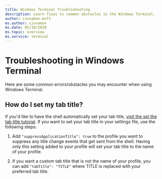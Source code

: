 ```yaml
---
title: Windows Terminal Troubleshooting
description: Learn fixes to common obstacles in the Windows Terminal.
author: cinnamon-msft
ms.author: cinnamon
ms.date: 05/19/2020
ms.topic: overview
ms.service: terminal
---
```


# Troubleshooting in Windows Terminal

Here are some common errors/obstacles you may encounter when using Windows Terminal.

## How do I set my tab title?

If you'd like to have the shell automatically set your tab title, [visit the set the tab title tutorial](./tutorials/tab-title.md). If you want to set your tab title in your settings file, use the following steps:

1. Add `"suppressApplicationTitle": true` to the profile you want to suppress any title change events that get sent from the shell. Having only this setting added to your profile will set your tab title to the name of your profile.

2. If you want a custom tab title that is not the name of your profile, you can add `"tabTitle": "TITLE"` where TITLE is replaced with your preferred tab title.
